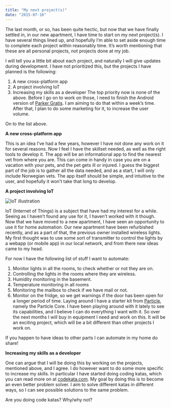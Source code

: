 ```yaml
---
title: "My next project(s)"
date: "2015-07-16"
---
```


The last month, or so, has been quite hectic, but now that we have finally settled in, in our new apartment, I have time to start on my next project(s). I have several things lined up, and hopefully I’m able to set aside enough time to complete each project within reasonably time. It’s worth mentioning that these are all personal projects, not projects done at my job.

I will tell you a little bit about each project, and naturally I will give updates during development. I have not prioritized this, but the projects I have planned is the following:

1. A new cross-platform app
2. A project involving IoT
3. Increasing my skills as a developer The top priority now is none of the above. Before I go on to work on those, I need to finish the Android version of [Parker Gratis](http://parkergratis.no). I am aiming to do that within a week’s time. After that, I plan to do some marketing for it, to increase the user volume.

On to the list above.

**A new cross-platform app**

This is an idea I’ve had a few years, however I have not done any work on it for several reasons. Now I feel I have the skillset needed, as well as the right tools to develop it. The app will be an informational app to find the nearest vet from where you are. This can come in handy in case you are on a vacation with your pets, and the pet gets ill or injured. I guess the biggest part of the job is to gather all the data needed, and as a start, I will only include Norwegian vets. The app itself should be simple, and intuitive to the user, and hopefully it won’t take that long to develop.

**A project involving IoT**

![IoT illustration](/images/network-782707_1280.png)

IoT (Internet of Things) is a subject that have had my interest for a while. Seeing as I haven’t found any use for it, I haven’t worked with it though. Now that we have moved to a new apartment, I have seen an opportunity to use it for home automation. Our new apartment have been refurbished recently, and as a part of that, the previous owner installed wireless lights. My first thought was to use some sort of transmitter to control the lights by a webapp (or mobile app) in our local network, and from there new ideas came to my head.

For now I have the following list of stuff I want to automate:

1. Monitor lights in all the rooms, to check whether or not they are on.
2. Controlling the lights in the rooms where they are wireless.
3. Humidity monitoring in the basement.
4. Temperature monitoring in all rooms
5. Monitoring the mailbox to check if we have mail or not.
6. Monitor on the fridge, so we get warnings if the door has been open for a longer period of time. Laying around I have a starter kit from [Particle](http://particle.io), namely the Particle Core. I have been playing around with it lately to see its capabilities, and I believe I can do everything I want with it. So over the next months I will buy in equipment I need and work on this. It will be an exciting project, which will be a bit different than other projects I work on.

If you happen to have ideas to other parts I can automate in my home do share!

**Increasing my skills as a developer**

One can argue that I will be doing this by working on the projects, mentioned above, and I agree. I do however want to do some more specific to increase my skills. In particular I have started doing coding katas, which you can read more on at [codekata.com](http://codekata.com/). My goal by doing this is to become an even better problem solver. I aim to solve different katas in different ways, so I can see possible solutions to the same problem.

Are you doing code katas? Why/why not?
